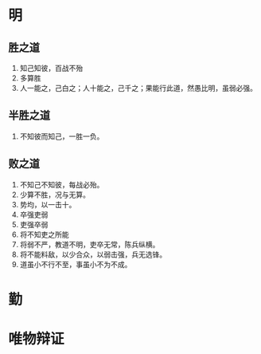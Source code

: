 # 明
## 胜之道
1. 知己知彼，百战不殆
2. 多算胜
3. 人一能之，己白之；人十能之，己千之；果能行此道，然愚比明，虽弱必强。
## 半胜之道
1. 不知彼而知己，一胜一负。
## 败之道
1. 不知己不知彼，每战必殆。
2. 少算不胜，况与无算。
3. 势均，以一击十。
4. 卒强吏弱
5. 吏强卒弱
6. 将不知吏之所能
7. 将弱不严，教道不明，吏卒无常，陈兵纵横。
8. 将不能料敌，以少合众，以弱击强，兵无选锋。
9. 道虽小不行不至，事虽小不为不成。

# 勤
# 唯物辩证
